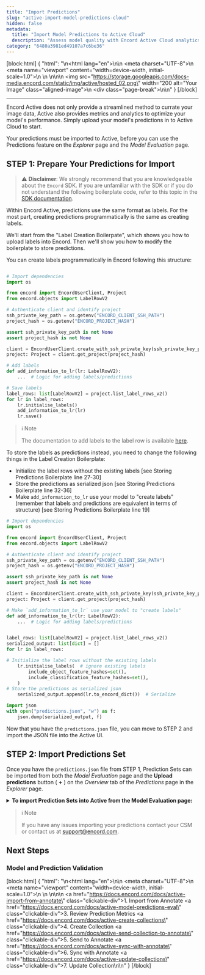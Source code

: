 ```yaml
---
title: "Import Predictions"
slug: "active-import-model-predictions-cloud"
hidden: false
metadata: 
  title: "Import Model Predictions to Active Cloud"
  description: "Assess model quality with Encord Active Cloud analytics and metrics. Optimize model evaluation."
category: "6480a3981ed49107a7c6be36"
---
```


[block:html]
{
  "html": "<!DOCTYPE html>\n<html lang=\"en\">\n<head>\n    <meta charset=\"UTF-8\">\n    <meta name=\"viewport\" content=\"width=device-width, initial-scale=1.0\">\n    <title>Aligned Image with Page Break</title>\n    <style>\n        .aligned-image {\n            display: block;\n            margin: auto; /* This centers the image */\n        }\n\n        .page-break {\n            page-break-after: always; /* This adds a page break after the image */\n        }\n    </style>\n</head>\n<body>\n    <img src=\"https://storage.googleapis.com/docs-media.encord.com/static/img/active/hosted_02.png\" width=\"200 alt=\"Your Image\" class=\"aligned-image\">\n    <div class=\"page-break\"></div>\n</body>\n</html>"
}
[/block]

---

Encord Active does not only provide a streamlined method to currate your image data, Active also provides metrics and analytics to optimize your model's performance. Simply upload your model's predictions in to Active Cloud to start.

Your predictions must be imported to Active, before you can use the Predictions feature on the _Explorer_ page and the _Model Evaluation_ page.

## STEP 1: Prepare Your Predictions for Import

> :warning: **Disclaimer**: We strongly recommend that you are knowledgeable about the `Encord` SDK. If you are unfamiliar with the SDK or if you do not understand the following boilerplate code, refer to this topic in the [SDK documentation](https://docs.encord.com/reference/sdk-import-labels-annotations).

Within Encord Active, predictions use the same format as labels. For the most part, creating predictions programmatically is the same as creating labels. 

We'll start from the "Label Creation Boilerpate", which shows you how to upload labels into Encord. Then we'll show you how to modify the boilerplate to store predictions. 

You can create labels programmatically in Encord following this structure:

```python Label Creation Boilerplate

# Import dependencies
import os

from encord import EncordUserClient, Project
from encord.objects import LabelRowV2

# Authenticate client and identify project
ssh_private_key_path = os.getenv("ENCORD_CLIENT_SSH_PATH")
project_hash = os.getenv("ENCORD_PROJECT_HASH")

assert ssh_private_key_path is not None
assert project_hash is not None

client = EncordUserClient.create_with_ssh_private_key(ssh_private_key_path)
project: Project = client.get_project(project_hash)

# Add labels
def add_information_to_lr(lr: LabelRowV2):
    ...  # Logic for adding labels/predictions

# Save labels
label_rows: list[LabelRowV2] = project.list_label_rows_v2()
for lr in label_rows:
    lr.initialise_labels()
    add_information_to_lr(lr)
    lr.save()
```

> ℹ️ Note
> 
>The documentation to add labels to the label row is available [here](https://docs.encord.com/reference/sdk-working-with-labels).

To store the labels as predictions instead, you need to change the following things in the Label Creation Boilerplate:

-  Initialize the label rows without the existing labels [see Storing Predictions Boilerplate line 27-30]
- Store the predictions as serialized json [see Storing Predictions Boilerplate line 32-36]
- Make `add_information_to_lr` use your model to "create labels" (remember that labels and predictions are equivalent in terms of structure) [see Storing Predictions Boilerplate line 19]

```python Store Predictions Boilerplate
# Import dependencies
import os

from encord import EncordUserClient, Project
from encord.objects import LabelRowV2

# Authenticate client and identify project
ssh_private_key_path = os.getenv("ENCORD_CLIENT_SSH_PATH")
project_hash = os.getenv("ENCORD_PROJECT_HASH")

assert ssh_private_key_path is not None
assert project_hash is not None

client = EncordUserClient.create_with_ssh_private_key(ssh_private_key_path)
project: Project = client.get_project(project_hash)

# Make `add_information_to_lr` use your model to "create labels"
def add_information_to_lr(lr: LabelRowV2):
    ...  # Logic for adding labels/predictions


label_rows: list[LabelRowV2] = project.list_label_rows_v2()
serialized_output: list[dict] = []
for lr in label_rows:

# Initialize the label rows without the existing labels
    lr.initialise_labels(  # ignore existing labels
        include_object_feature_hashes=set(),
        include_classification_feature_hashes=set(),
    )
# Store the predictions as serialized json
    serialized_output.append(lr.to_encord_dict())  # Serialize

import json
with open("predictions.json", "w") as f:
    json.dump(serialized_output, f)

```

Now that you have the `predictions.json` file, you can move to STEP 2 and import the JSON file into the Active UI.

## STEP 2: Import Predictions Set

Once you have the `predictions.json` file from STEP 1, Prediction Sets can be imported from both the _Model Evaluation_ page and the **Upload predictions** button ( **+** ) on the _Overview_ tab of the _Predictions_ page in the _Explorer_ page.

<details>

<summary><b>To import Prediction Sets into Active from the Model Evaluation page:</b></summary>

1. Contact Encord to get started with Encord Active.

2. Log in to the Encord platform.
   The landing page for the Encord platform appears.

3. Click **Active** in the main menu.
   The landing page for Active appears.

4. Click the Project.
   The landing page for the Project appears with the _Explorer_ tab selected.

5. Click the **Model Evaluation** tab.
   The _Model Evaluation page_ appears.

   ![Import Model Predictions](https://storage.googleapis.com/docs-media.encord.com/static/img/active/user-guide/import-predictions.png)

6. Click the **Import prediction** button.
   The _Upload predictions_ dialog appears.

7. Type a meaningful name for the prediction.

8. Click the **Select Predictions File** button.
   A dialog box appears.

9. Select the JSON file to upload.

10. Click **Open**.

11. Click **Start Upload**.
    Once the upload completes the _Model Evaluation_ page and the _Predictions_ page on the _Explorer_ page are available for use.

</details>

> ℹ️ Note
> 
> If you have any issues importing your predictions contact your CSM or contact us at support@encord.com.

## Next Steps

### Model and Prediction Validation

[block:html]
{
  "html": "<!DOCTYPE html>\n<html lang=\"en\">\n<head>\n    <meta charset=\"UTF-8\">\n    <meta name=\"viewport\" content=\"width=device-width, initial-scale=1.0\">\n    <title>Clickable Div</title>\n    <style>\n        .clickable-div {\n            display: inline-block;\n            width: 200px;\n            height: 50px;\n            background-color: #ffffff;\n            border: solid;\n            text-align: center;\n            line-height: 50px;\n            color: #000000;\n            text-decoration: none;\n            margin: 10px;\n        }\n\n        .clickable-div:hover {\n            background-color: #ededff;\n        }\n    </style>\n</head>\n<body>\n    <a href=\"https://docs.encord.com/docs/active-import-from-annotate\" class=\"clickable-div\">1. Import from Annotate</a> <a href=\"https://docs.encord.com/docs/active-model-predictions-eval\" class=\"clickable-div\">3. Review Prediction Metrics</a> <a href=\"https://docs.encord.com/docs/active-create-collections\" class=\"clickable-div\">4. Create Collection</a> <a href=\"https://docs.encord.com/docs/active-send-collection-to-annotate\" class=\"clickable-div\">5. Send to Annotate</a> <a href=\"https://docs.encord.com/docs/active-sync-with-annotate\" class=\"clickable-div\">6. Sync with Annotate</a> <a href=\"https://docs.encord.com/docs/active-update-collections\" class=\"clickable-div\">7. Update Collection</a>\n</body>\n</html>"
}
[/block]